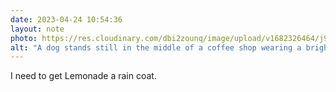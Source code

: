 ```yaml
---
date: 2023-04-24 10:54:36
layout: note
photo: https://res.cloudinary.com/dbi2zounq/image/upload/v1682326464/j9crgehtw4lcwrrv722m.jpg
alt: "A dog stands still in the middle of a coffee shop wearing a bright yellow rain coat."
---
```

I need to get Lemonade a rain coat. 
